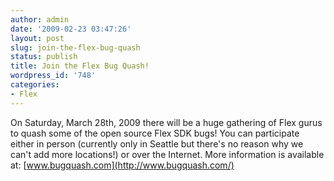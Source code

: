 ```yaml
---
author: admin
date: '2009-02-23 03:47:26'
layout: post
slug: join-the-flex-bug-quash
status: publish
title: Join the Flex Bug Quash!
wordpress_id: '748'
categories:
- Flex
---
```


On Saturday, March 28th, 2009 there will be a huge gathering of Flex gurus to
quash some of the open source Flex SDK bugs! You can participate either in
person (currently only in Seattle but there's no reason why we can't add more
locations!) or over the Internet. More information is available at:
[www.bugquash.com](http://www.bugquash.com/)

